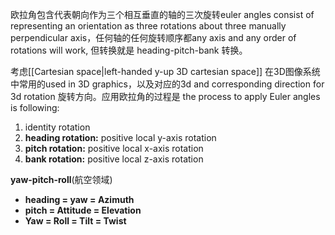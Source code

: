 欧拉角包含代表朝向作为三个相互垂直的轴的三次旋转euler angles consist of representing an orientation as three rotations about three manually perpendicular axis，任何轴的任何旋转顺序都any axis and any order of rotations will work, 但转换就是 heading-pitch-bank 转换。

考虑[[Cartesian space|left-handed y-up 3D cartesian space]] 在3D图像系统中常用的used in 3D graphics，以及对应的3d and corresponding direction for 3d rotation 旋转方向。应用欧拉角的过程是 the process to apply Euler angles is following:

1. identity rotation
2. **heading rotation:** positive local y-axis rotation
3. **pitch rotation:** positive local x-axis rotation
4. **bank rotation:** positive local z-axis rotation

**yaw-pitch-roll**(航空领域)

- **heading = yaw = Azimuth**
- **pitch = Attitude = Elevation**
- **Yaw = Roll = Tilt = Twist**
